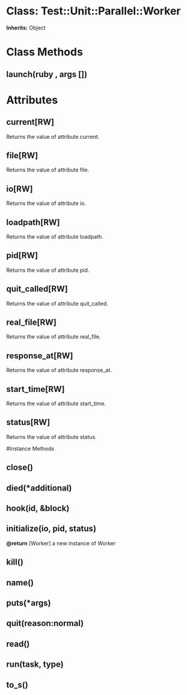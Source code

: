 # Class: Test::Unit::Parallel::Worker
**Inherits:** Object
    



# Class Methods
## launch(ruby , args []) [](#method-c-launch)
# Attributes
## current[RW] [](#attribute-i-current)
Returns the value of attribute current.

## file[RW] [](#attribute-i-file)
Returns the value of attribute file.

## io[RW] [](#attribute-i-io)
Returns the value of attribute io.

## loadpath[RW] [](#attribute-i-loadpath)
Returns the value of attribute loadpath.

## pid[RW] [](#attribute-i-pid)
Returns the value of attribute pid.

## quit_called[RW] [](#attribute-i-quit_called)
Returns the value of attribute quit_called.

## real_file[RW] [](#attribute-i-real_file)
Returns the value of attribute real_file.

## response_at[RW] [](#attribute-i-response_at)
Returns the value of attribute response_at.

## start_time[RW] [](#attribute-i-start_time)
Returns the value of attribute start_time.

## status[RW] [](#attribute-i-status)
Returns the value of attribute status.


#Instance Methods
## close() [](#method-i-close)

## died(*additional) [](#method-i-died)

## hook(id, &block) [](#method-i-hook)

## initialize(io, pid, status) [](#method-i-initialize)

**@return** [Worker] a new instance of Worker

## kill() [](#method-i-kill)

## name() [](#method-i-name)

## puts(*args) [](#method-i-puts)

## quit(reason:normal) [](#method-i-quit)

## read() [](#method-i-read)

## run(task, type) [](#method-i-run)

## to_s() [](#method-i-to_s)

